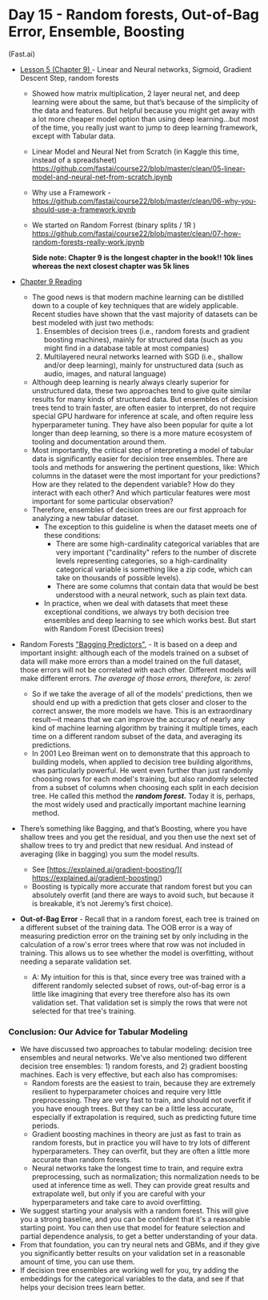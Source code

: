 # Day 15 -  Random forests, Out-of-Bag Error, Ensemble, Boosting


(Fast.ai)
* [Lesson 5 (Chapter 9) ](https://youtu.be/_rXzeWq4C6w?si=w0Jl7KT3cOnXZH_p) - Linear and Neural networks, Sigmoid, Gradient Descent Step, random forests
    * Showed how matrix multiplication, 2 layer neural net, and deep learning were about the same, but that’s because of the simplicity of the data and features. But helpful because you might get away with a lot more cheaper model option than using deep learning…but most of the time, you really just want to jump to deep learning framework, except with Tabular data.
    * Linear Model and Neural Net from Scratch (in Kaggle this time, instead of a spreadsheet) https://github.com/fastai/course22/blob/master/clean/05-linear-model-and-neural-net-from-scratch.ipynb
    * Why use a Framework - https://github.com/fastai/course22/blob/master/clean/06-why-you-should-use-a-framework.ipynb
    * We started on Random Forrest (binary splits / 1R ) https://github.com/fastai/course22/blob/master/clean/07-how-random-forests-really-work.ipynb
        
        **Side note: Chapter 9 is the longest chapter in the book!! 10k lines whereas the next closest chapter was 5k lines**

* [Chapter 9 Reading](https://github.com/fastai/fastbook/blob/master/09_tabular.ipynb)
    * The good news is that modern machine learning can be distilled down to a couple of key techniques that are widely applicable. Recent studies have shown that the vast majority of datasets can be best modeled with just two methods:
        1. Ensembles of decision trees (i.e., random forests and gradient boosting machines), mainly for structured data (such as you might find in a database table at most companies)
        2. Multilayered neural networks learned with SGD (i.e., shallow and/or deep learning), mainly for unstructured data (such as audio, images, and natural language)
    * Although deep learning is nearly always clearly superior for unstructured data, these two approaches tend to give quite similar results for many kinds of structured data. But ensembles of decision trees tend to train faster, are often easier to interpret, do not require special GPU hardware for inference at scale, and often require less hyperparameter tuning. They have also been popular for quite a lot longer than deep learning, so there is a more mature ecosystem of tooling and documentation around them.
    * Most importantly, the critical step of interpreting a model of tabular data is significantly easier for decision tree ensembles. There are tools and methods for answering the pertinent questions, like: Which columns in the dataset were the most important for your predictions? How are they related to the dependent variable? How do they interact with each other? And which particular features were most important for some particular observation?
    * Therefore, ensembles of decision trees are our first approach for analyzing a new tabular dataset.
        * The exception to this guideline is when the dataset meets one of these conditions:
            *  There are some high-cardinality categorical variables that are very important ("cardinality" refers to the number of discrete levels representing categories, so a high-cardinality categorical variable is something like a zip code, which can take on thousands of possible levels).
            *  There are some columns that contain data that would be best understood with a neural network, such as plain text data.
        *  In practice, when we deal with datasets that meet these exceptional conditions, we always try both decision tree ensembles and deep learning to see which works best. But start with Random Forest (Decision trees)
* Random Forests  ["Bagging Predictors"](https://www.stat.berkeley.edu/~breiman/bagging.pdf), - It is based on a deep and important insight: although each of the models trained on a subset of data will make more errors than a model trained on the full dataset, those errors will not be correlated with each other. Different models will make different errors. *The average of those errors, therefore, is: zero!* 

    * So if we take the average of all of the models' predictions, then we should end up with a prediction that gets closer and closer to the correct answer, the more models we have. This is an extraordinary result—it means that we can improve the accuracy of nearly any kind of machine learning algorithm by training it multiple times, each time on a different random subset of the data, and averaging its predictions.
    * In 2001 Leo Breiman went on to demonstrate that this approach to building models, when applied to decision tree building algorithms, was particularly powerful. He went even further than just randomly choosing rows for each model's training, but also randomly selected from a subset of columns when choosing each split in each decision tree. He called this method the ***random forest.*** Today it is, perhaps, the most widely used and practically important machine learning method.
* There’s something like Bagging, and that’s Boosting, where you have shallow trees and you get the residual, and you then use the next set of shallow trees to try and predict that new residual. And instead of averaging (like in bagging) you sum the model results.
    * See [https://explained.ai/gradient-boosting/]( https://explained.ai/gradient-boosting/)
    * Boosting is typically more accurate that random forest but you can absolutely overfit (and there are ways to avoid such, but because it is breakable, it’s not Jeremy’s first choice).
* **Out-of-Bag Error** - Recall that in a random forest, each tree is trained on a different subset of the training data. The OOB error is a way of measuring prediction error on the training set by only including in the calculation of a row's error trees where that row was not included in training. This allows us to see whether the model is overfitting, without needing a separate validation set.
    * A: My intuition for this is that, since every tree was trained with a different randomly selected subset of rows, out-of-bag error is a little like imagining that every tree therefore also has its own validation set. That validation set is simply the rows that were not selected for that tree's training.

### Conclusion: Our Advice for Tabular Modeling
* We have discussed two approaches to tabular modeling: decision tree ensembles and neural networks. We've also mentioned two different decision tree ensembles: 1) random forests, and 2) gradient boosting machines. Each is very effective, but each also has compromises:
    * Random forests are the easiest to train, because they are extremely resilient to hyperparameter choices and require very little preprocessing. They are very fast to train, and should not overfit if you have enough trees. But they can be a little less accurate, especially if extrapolation is required, such as predicting future time periods.
    * Gradient boosting machines in theory are just as fast to train as random forests, but in practice you will have to try lots of different hyperparameters. They can overfit, but they are often a little more accurate than random forests.
    * Neural networks take the longest time to train, and require extra preprocessing, such as normalization; this normalization needs to be used at inference time as well. They can provide great results and extrapolate well, but only if you are careful with your hyperparameters and take care to avoid overfitting.
* We suggest starting your analysis with a random forest. This will give you a strong baseline, and you can be confident that it's a reasonable starting point. You can then use that model for feature selection and partial dependence analysis, to get a better understanding of your data.
* From that foundation, you can try neural nets and GBMs, and if they give you significantly better results on your validation set in a reasonable amount of time, you can use them. 
* If decision tree ensembles are working well for you, try adding the embeddings for the categorical variables to the data, and see if that helps your decision trees learn better.
